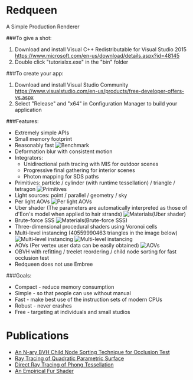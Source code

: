 # Redqueen

A Simple Production Renderer

###To give a shot:
  
1. Download and install Visual C++ Redistributable for Visual Studio 2015
 <https://www.microsoft.com/en-us/download/details.aspx?id=48145>
2. Double click "tutorialxx.exe" in the "bin" folder

###To create your app:
  
1. Download and install Visual Studio Community <https://www.visualstudio.com/en-us/products/free-developer-offers-vs.aspx>
2. Select "Release" and "x64" in Configuration Manager to build your application


###Features:
* Extremely simple APIs
* Small memory footprint
* Reasonably fast
![Benchmark](https://github.com/shinjiogaki/redqueen/blob/master/images/rungholt.png)
* Deformation blur with consistent motion
* Integrators:
  * Unidirectional path tracing with MIS for outdoor scenes
  * Progressive final gathering for interior scenes
  * Photon mapping for SDS paths
* Primitives: particle / cylinder (with runtime tessellation) / triangle / tetragon
![Primitives](https://github.com/shinjiogaki/redqueen/blob/master/images/fur.png)
* Light sources: point / parallel / geometry / sky
* Per light AOVs
![Per light AOVs](https://github.com/shinjiogaki/redqueen/blob/master/images/per_light_aovs.png)
* Uber shader (The parameters are automatically interpreted as those of d'Eon's model when applied to hair strands)
![Materials(Uber shader)](https://github.com/shinjiogaki/redqueen/blob/master/images/materials.png)
* Brute-force SSS
![Materials(Brute-force SSS)](https://github.com/shinjiogaki/redqueen/blob/master/images/sss_boundaries.png)
* Three-dimensional procedural shaders using Voronoi cells
* Multi-level instancing (40559990463 triangles in the image below)
![Multi-level instancing](https://github.com/shinjiogaki/redqueen/blob/master/images/mli.gif)
![Multi-level instancing](https://github.com/shinjiogaki/redqueen/blob/master/images/forest.png)
* AOVs (Per vertex user data can be easily obtained)
![AOVs](https://github.com/shinjiogaki/redqueen/blob/master/images/aov2.png)
* OBVH with refitting / treelet reordering / child node sorting for fast occlusion test
* Redqueen does not use Embree

###Goals:
* Compact - reduce memory consumption 
* Simple - so that people can use without manual
* Fast - make best use of the instruction sets of modern CPUs
* Robust - never crashes
* Free - targeting at individuals and small studios

# Publications
* [An N-ary BVH Child Node Sorting Technique for Occlusion Test](http://jcgt.org/published/0005/02/02/)
* [Ray Tracing of Quadratic Parametric Surface](http://gcoe-mi.jp/english/temp/publish/62e18d4d8cbad1e01f68cebb2e81ac3e.pdf)
* [Direct Ray Tracing of Phong Tessellation](http://www.jp.square-enix.com/info/library/)
* [An Empirical Fur Shader](http://www.jp.square-enix.com/info/library/)
